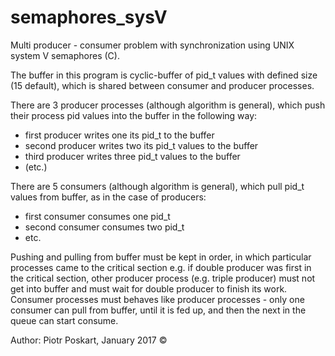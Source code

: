 # semaphores_sysV
Multi producer - consumer problem with synchronization using UNIX system V semaphores (C).

The buffer in this program is cyclic-buffer of pid_t values with defined size (15 default), which is shared between consumer and producer processes.

There are 3 producer processes (although algorithm is general), which push their process pid values into the buffer in the following way:
- first producer writes one its pid_t to the buffer
- second producer writes two its pid_t values to the buffer
- third producer writes three pid_t values to the buffer
- (etc.)

There are 5 consumers (although algorithm is general), which pull pid_t values from buffer, as in the case of producers:
- first consumer consumes one pid_t
- second consumer consumes two pid_t
- etc.

Pushing and pulling from buffer must be kept in order, in which particular processes came to the critical section e.g. if 
double producer was first in the critical section, other producer process (e.g. triple producer) must not get into buffer and must wait for double producer to finish its work.
Consumer processes must behaves like producer processes - only one consumer can pull from buffer, until it is fed up, and then the next in the queue can start consume.

Author: Piotr Poskart, January 2017 ©

